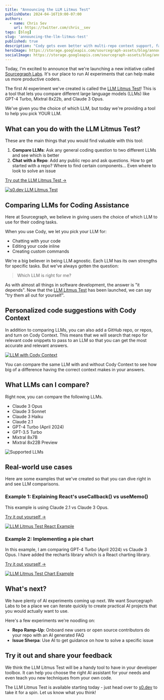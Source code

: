 ```yaml
---
title: "Announcing the LLM Litmus Test"
publishDate: 2024-04-16T19:00-07:00
authors:
  - name: Chris Sev
    url: https://twitter.com/chris__sev
tags: [blog]
slug: 'announcing-the-llm-litmus-test'
published: true 
description: "Cody gets even better with multi-repo context support, faster completions, improved commands, and much more. Read on for all the details."
heroImage: https://storage.googleapis.com/sourcegraph-assets/blog/announcing-the-llm-litmus-test/llm-litmus-test-og-image.png
socialImage: https://storage.googleapis.com/sourcegraph-assets/blog/announcing-the-llm-litmus-test/llm-litmus-test-og-image.png
---
```


Today, I'm excited to announce that we're launching a new initiative called [Sourcegraph Labs](https://s0.dev). It's our place to run AI experiments that can help make us more productive coders.

The first AI experiment we've created is called the [LLM Litmus Test](https://s0.dev)! This is a tool that lets you compare different large language models (LLMs) like GPT-4 Turbo, Mixtral 8x22b, and Claude 3 Opus.

We've given you the choice of which LLM, but today we're providing a tool to help you pick YOUR LLM.

## What can you do with the LLM Litmus Test?

These are the main things that you would find valuable with this tool:

1.  **Compare LLMs**: Ask any general coding question to two different LLMs and see which is better
2.  **Chat with a Repo**: Add any public repo and ask questions. How to get started with a repo? Where to find certain components... Even where to look to solve an issue

[Try out the LLM Litmus Test ->](https://s0.dev)

[![s0.dev LLM Litmus Test](https://storage.googleapis.com/sourcegraph-assets/blog/announcing-the-llm-litmus-test/s0.png)](https://s0.dev)

## Comparing LLMs for Coding Assistance

Here at Sourcegraph, we believe in giving users the choice of which LLM to use for their coding tasks.

When you use Cody, we let you pick your LLM for:

-   Chatting with your code
-   Editing your code inline
-   Creating custom commands

We're a big believer in being LLM agnostic. Each LLM has its own strengths for specific tasks. But we've always gotten the question:

> Which LLM is right for me?

As with almost all things in software development, the answer is "it depends". Now that the [LLM Litmus Test](https://s0.dev) has been launched, we can say "try them all out for yourself".

## Personalized code suggestions with Cody Context

In addition to comparing LLMs, you can also add a GitHub repo, or repos, and turn on Cody Context. This means that we will search that repo for relevant code snippets to pass to an LLM so that you can get the most accurate and relevant answers.

[![LLM with Cody Context](https://storage.googleapis.com/sourcegraph-assets/blog/announcing-the-llm-litmus-test/llm-cody-context.png)](https://s0.dev)

You can compare the same LLM with and without Cody Context to see how big of a difference having the correct context makes in your answers.

## What LLMs can I compare?

Right now, you can compare the following LLMs.

-   Claude 3 Opus
-   Claude 3 Sonnet
-   Claude 3 Haiku
-   Claude 2.1
-   GPT-4 Turbo (April 2024)
-   GPT-3.5 Turbo
-   Mixtral 8x7B
-   Mixtral 8x22B Preview

![Supported LLMs](https://storage.googleapis.com/sourcegraph-assets/blog/announcing-the-llm-litmus-test/llms-supported.png)

## Real-world use cases

Here are some examples that we've created so that you can dive right in and see LLM comparisons.

### Example 1: Explaining React's useCallback() vs useMemo()
This example is using Claude 2.1 vs Claude 3 Opus.

[Try it out yourself ->](https://s0.dev/share/0653557d-d185-4386-9363-d6c3c67dac4a)

[![LLM Litmus Test React Example](https://storage.googleapis.com/sourcegraph-assets/blog/announcing-the-llm-litmus-test/llm-litmus-test-example-1.png)](https://s0.dev/share/0653557d-d185-4386-9363-d6c3c67dac4a)

### Example 2: Implementing a pie chart

In this example, I am comparing GPT-4 Turbo (April 2024) vs Claude 3 Opus. I have added the recharts library which is a React charting library.

[Try it out yourself ->](https://s0.dev/share/779d024e-67d5-47cc-9552-3d85364d6be9)

[![LLM Litmus Test Chart Example](https://storage.googleapis.com/sourcegraph-assets/blog/announcing-the-llm-litmus-test/llm-litmus-test-example-2.png)](https://s0.dev/share/779d024e-67d5-47cc-9552-3d85364d6be9)

## What's next?

We have plenty of AI experiments coming up next. We want Sourcegraph Labs to be a place we can iterate quickly to create practical AI projects that you would actually want to use.

Here's a few experiments we're noodling on:

-   **Repo Ramp-Up**: Onboard new users or open source contributors do your repo with an AI generated FAQ
-   **Issue Sherpa**: Use AI to get guidance on how to solve a specific issue

## Try it out and share your feedback

We think the LLM Litmus Test will be a handy tool to have in your developer toolbox. It can help you choose the right AI assistant for your needs and even teach you new techniques from your own code. 

The LLM Litmus Test is available starting today - just head over to [s0.dev](https://s0.dev) to take it for a spin. Let us know what you think!
